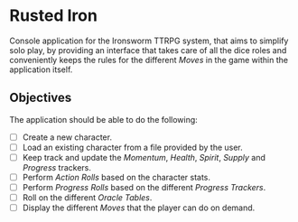 # Rusted Iron

Console application for the Ironsworm TTRPG system, that aims to simplify solo play, by providing an interface that takes care of all the dice roles and conveniently keeps the rules for the different _Moves_ in the game within the application itself.

## Objectives

The application should be able to do the following:

- [ ] Create a new character.
- [ ] Load an existing character from a file provided by the user.
- [ ] Keep track and update the _Momentum_, _Health_, _Spirit_, _Supply_ and _Progress_ trackers.
- [ ] Perform _Action Rolls_ based on the character stats.
- [ ] Perform _Progress Rolls_ based on the different _Progress Trackers_.
- [ ] Roll on the different _Oracle Tables_.
- [ ] Display the different _Moves_ that the player can do on demand.